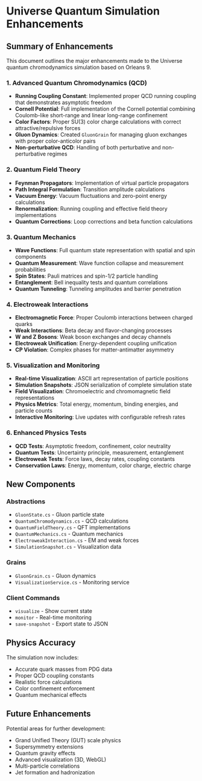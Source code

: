 # Universe Quantum Simulation Enhancements

## Summary of Enhancements

This document outlines the major enhancements made to the Universe quantum chromodynamics simulation based on Orleans 9.

### 1. Advanced Quantum Chromodynamics (QCD)

- **Running Coupling Constant**: Implemented proper QCD running coupling that demonstrates asymptotic freedom
- **Cornell Potential**: Full implementation of the Cornell potential combining Coulomb-like short-range and linear long-range confinement
- **Color Factors**: Proper SU(3) color charge calculations with correct attractive/repulsive forces
- **Gluon Dynamics**: Created `GluonGrain` for managing gluon exchanges with proper color-anticolor pairs
- **Non-perturbative QCD**: Handling of both perturbative and non-perturbative regimes

### 2. Quantum Field Theory

- **Feynman Propagators**: Implementation of virtual particle propagators
- **Path Integral Formulation**: Transition amplitude calculations
- **Vacuum Energy**: Vacuum fluctuations and zero-point energy calculations
- **Renormalization**: Running coupling and effective field theory implementations
- **Quantum Corrections**: Loop corrections and beta function calculations

### 3. Quantum Mechanics

- **Wave Functions**: Full quantum state representation with spatial and spin components
- **Quantum Measurement**: Wave function collapse and measurement probabilities
- **Spin States**: Pauli matrices and spin-1/2 particle handling
- **Entanglement**: Bell inequality tests and quantum correlations
- **Quantum Tunneling**: Tunneling amplitudes and barrier penetration

### 4. Electroweak Interactions

- **Electromagnetic Force**: Proper Coulomb interactions between charged quarks
- **Weak Interactions**: Beta decay and flavor-changing processes
- **W and Z Bosons**: Weak boson exchanges and decay channels
- **Electroweak Unification**: Energy-dependent coupling unification
- **CP Violation**: Complex phases for matter-antimatter asymmetry

### 5. Visualization and Monitoring

- **Real-time Visualization**: ASCII art representation of particle positions
- **Simulation Snapshots**: JSON serialization of complete simulation state
- **Field Visualization**: Chromoelectric and chromomagnetic field representations
- **Physics Metrics**: Total energy, momentum, binding energies, and particle counts
- **Interactive Monitoring**: Live updates with configurable refresh rates

### 6. Enhanced Physics Tests

- **QCD Tests**: Asymptotic freedom, confinement, color neutrality
- **Quantum Tests**: Uncertainty principle, measurement, entanglement
- **Electroweak Tests**: Force laws, decay rates, coupling constants
- **Conservation Laws**: Energy, momentum, color charge, electric charge

## New Components

### Abstractions
- `GluonState.cs` - Gluon particle state
- `QuantumChromodynamics.cs` - QCD calculations
- `QuantumFieldTheory.cs` - QFT implementations
- `QuantumMechanics.cs` - Quantum mechanics
- `ElectroweakInteraction.cs` - EM and weak forces
- `SimulationSnapshot.cs` - Visualization data

### Grains
- `GluonGrain.cs` - Gluon dynamics
- `VisualizationService.cs` - Monitoring service

### Client Commands
- `visualize` - Show current state
- `monitor` - Real-time monitoring
- `save-snapshot` - Export state to JSON

## Physics Accuracy

The simulation now includes:
- Accurate quark masses from PDG data
- Proper QCD coupling constants
- Realistic force calculations
- Color confinement enforcement
- Quantum mechanical effects

## Future Enhancements

Potential areas for further development:
- Grand Unified Theory (GUT) scale physics
- Supersymmetry extensions
- Quantum gravity effects
- Advanced visualization (3D, WebGL)
- Multi-particle correlations
- Jet formation and hadronization